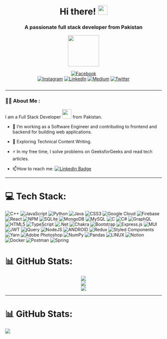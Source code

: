 
<h1 align="center">
  Hi there! 
  <img src="https://media.giphy.com/media/hvRJCLFzcasrR4ia7z/giphy.gif" width="30px"/>
</h1>
<h3 align="center">A passionate full stack developer from Pakistan</h3>


<div id="header" align="center">
  <img src="https://media.giphy.com/media/M9gbBd9nbDrOTu1Mqx/giphy.gif" width="100"/>
</div>

<div id="badges" align="center">
<!--   <a href="https://www.linkedin.com/in/arslan-rasheed-6b054b1b7">
    <img src="https://img.shields.io/badge/LinkedIn-blue?style=for-the-badge&logo=linkedin&logoColor=white" alt="LinkedIn Badge"/>
  </a>
  <a href="your-youtube-URL">
    <img src="https://img.shields.io/badge/YouTube-red?style=for-the-badge&logo=youtube&logoColor=white" alt="Youtube Badge"/>
  </a>
  <a href="https://twitter.com/baba_writes?s=21&t=CN8eZq6zXOQkuDxOee_GOQ">
    <img src="https://img.shields.io/badge/Twitter-blue?style=for-the-badge&logo=twitter&logoColor=white" alt="Twitter Badge"/>
  </a>
  <a href="https://facebook.com/https://www.facebook.com/arslan.rashee">
    <img src="https://img.shields.io/badge/Facebook-%231877F2.svg?logo=Facebook&logoColor=white" alt="Facebook Badge"/>
  </a> -->
  
<!--  social links  -->
  
  [![Facebook](https://img.shields.io/badge/Facebook-%231877F2.svg?logo=Facebook&logoColor=white)](https://www.facebook.com/arslan.rashee)     
  [![Instagram](https://img.shields.io/badge/Instagram-%23E4405F.svg?logo=Instagram&logoColor=white)](https://www.instagram.com/arslan_rasheed_0/) 
  [![LinkedIn](https://img.shields.io/badge/LinkedIn-%230077B5.svg?logo=linkedin&logoColor=white)](https://www.linkedin.com/in/arslan-rasheed-6b054b1b7) 
  [![Medium](https://img.shields.io/badge/Medium-12100E?logo=medium&logoColor=white)](https://medium.com/@arslanrashee1) 
  [![Twitter](https://img.shields.io/badge/Twitter-%231DA1F2.svg?logo=Twitter&logoColor=white)](https://twitter.com/baba_writes?s=21&t=CN8eZq6zXOQkuDxOee_GOQ) 
</div>

<div align="center">
  <img src="https://komarev.com/ghpvc/?username=ArslanRasheed60&style=flat-square&color=blue" alt=""/>
</div>

<!-- Banner Section -->
<!-- <div align="center">
  <img src="https://media.giphy.com/media/dWesBcTLavkZuG35MI/giphy.gif" width="600" height="300"/>
</div> -->

---

### :woman_technologist: About Me :
I am a Full Stack Developer <img src="https://media.giphy.com/media/WUlplcMpOCEmTGBtBW/giphy.gif" width="30"> from Pakistan.
- :telescope: I’m working as a Software Engineer and contributing to frontend and backend for building web applications.

- :seedling: Exploring Technical Content Writing.

- :zap: In my free time, I solve problems on GeeksforGeeks and read tech articles.

- :mailbox:How to reach me: [![Linkedin Badge](https://img.shields.io/badge/-kakbar-blue?style=flat&logo=Linkedin&logoColor=white)](https://www.linkedin.com/in/arslan-rasheed-6b054b1b7)

---

# 💻 Tech Stack:
![C++](https://img.shields.io/badge/c++-%2300599C.svg?style=flat&logo=c%2B%2B&logoColor=white) ![JavaScript](https://img.shields.io/badge/javascript-%23323330.svg?style=flat&logo=javascript&logoColor=%23F7DF1E) ![Python](https://img.shields.io/badge/python-3670A0?style=flat&logo=python&logoColor=ffdd54) ![Java](https://img.shields.io/badge/java-%23ED8B00.svg?style=flat&logo=java&logoColor=white) ![CSS3](https://img.shields.io/badge/css3-%231572B6.svg?style=flat&logo=css3&logoColor=white) ![Google Cloud](https://img.shields.io/badge/Google%20Cloud-%234285F4.svg?style=flat&logo=google-cloud&logoColor=white) ![Firebase](https://img.shields.io/badge/firebase-%23039BE5.svg?style=flat&logo=firebase) ![React](https://img.shields.io/badge/react-%2320232a.svg?style=flat&logo=react&logoColor=%2361DAFB) ![NPM](https://img.shields.io/badge/NPM-%23000000.svg?style=flat&logo=npm&logoColor=white) ![SQLite](https://img.shields.io/badge/sqlite-%2307405e.svg?style=flat&logo=sqlite&logoColor=white) ![MongoDB](https://img.shields.io/badge/MongoDB-%234ea94b.svg?style=flat&logo=mongodb&logoColor=white) ![MySQL](https://img.shields.io/badge/mysql-%2300f.svg?style=flat&logo=mysql&logoColor=white) ![C](https://img.shields.io/badge/c-%2300599C.svg?style=flat&logo=c&logoColor=white) ![C#](https://img.shields.io/badge/c%23-%23239120.svg?style=flat&logo=c-sharp&logoColor=white) ![GraphQL](https://img.shields.io/badge/-GraphQL-E10098?style=flat&logo=graphql&logoColor=white) ![HTML5](https://img.shields.io/badge/html5-%23E34F26.svg?style=flat&logo=html5&logoColor=white) ![TypeScript](https://img.shields.io/badge/typescript-%23007ACC.svg?style=flat&logo=typescript&logoColor=white) ![.Net](https://img.shields.io/badge/.NET-5C2D91?style=flat&logo=.net&logoColor=white) ![Chakra](https://img.shields.io/badge/chakra-%234ED1C5.svg?style=flat&logo=chakraui&logoColor=white) ![Bootstrap](https://img.shields.io/badge/bootstrap-%23563D7C.svg?style=flat&logo=bootstrap&logoColor=white) ![Express.js](https://img.shields.io/badge/express.js-%23404d59.svg?style=flat&logo=express&logoColor=%2361DAFB) ![MUI](https://img.shields.io/badge/MUI-%230081CB.svg?style=flat&logo=material-ui&logoColor=white) ![JWT](https://img.shields.io/badge/JWT-black?style=flat&logo=JSON%20web%20tokens) ![jQuery](https://img.shields.io/badge/jquery-%230769AD.svg?style=flat&logo=jquery&logoColor=white) ![NodeJS](https://img.shields.io/badge/node.js-6DA55F?style=flat&logo=node.js&logoColor=white) ![ANDROID](https://img.shields.io/badge/android-%2320232a.svg?style=flat&logo=android&logoColor=%a4c639) ![Redux](https://img.shields.io/badge/redux-%23593d88.svg?style=flat&logo=redux&logoColor=white) ![Styled Components](https://img.shields.io/badge/styled--components-DB7093?style=flat&logo=styled-components&logoColor=white) ![Yarn](https://img.shields.io/badge/yarn-%232C8EBB.svg?style=flat&logo=yarn&logoColor=white) ![Adobe Photoshop](https://img.shields.io/badge/adobephotoshop-%2331A8FF.svg?style=flat&logo=adobephotoshop&logoColor=white) ![NumPy](https://img.shields.io/badge/numpy-%23013243.svg?style=flat&logo=numpy&logoColor=white) ![Pandas](https://img.shields.io/badge/pandas-%23150458.svg?style=flat&logo=pandas&logoColor=white) ![LINUX](https://img.shields.io/badge/Linux-FCC624?style=flat&logo=linux&logoColor=black) ![Notion](https://img.shields.io/badge/Notion-%23000000.svg?style=flat&logo=notion&logoColor=white) ![Docker](https://img.shields.io/badge/docker-%230db7ed.svg?style=flat&logo=docker&logoColor=white) ![Postman](https://img.shields.io/badge/Postman-FF6C37?style=flat&logo=postman&logoColor=white) ![Spring](https://img.shields.io/badge/spring-%236DB33F.svg?style=flat&logo=spring&logoColor=white)


# 📊 GitHub Stats:

<div align="center">
  
![](https://github-readme-stats-sigma-five.vercel.app/api?username=arslanrasheed60&theme=merko&hide_border=false&include_all_commits=false&count_private=true)<br/>
![](https://github-readme-streak-stats.herokuapp.com/?user=arslanrasheed60&theme=merko&hide_border=false)<br/>
![](https://github-readme-stats-sigma-five.vercel.app/api/top-langs/?username=arslanrasheed60&theme=merko&hide_border=false&include_all_commits=false&count_private=true&layout=compact)
  
</div>


<!-- ## 🏆 GitHub Trophies
<div align="center">
  
  ![](https://github-profile-trophy.vercel.app/?username=arslanrasheed60&theme=onestar&no-frame=false&no-bg=false&margin-w=4)
  
</div> -->



<!-- ## 🐦 Latest Tweet
[![](https://gtce.itsvg.in/api?username=https://twitter.com/baba_writes?s=21&t=CN8eZq6zXOQkuDxOee_GOQ)](https://github.com/VishwaGauravIn/github-twitter-card-embed) -->

<!-- ### 🔝 Top Contributed Repo
<div align="center">
  
 ![](https://github-contributor-stats.vercel.app/api?username=arslanrasheed60&limit=5&theme=tokyonight&combine_all_yearly_contributions=true)
  
</div> -->

---


<!--
### :writing_hand: Blog Posts :
**ArslanRasheed60/ArslanRasheed60** is a ✨ _special_ ✨ repository because its `README.md` (this file) appears on your GitHub profile.

Here are some ideas to get you started:

- 🔭 I’m currently working on ...
- 🌱 I’m currently learning ...
- 👯 I’m looking to collaborate on ...
- 🤔 I’m looking for help with ...
- 💬 Ask me about ...
- 📫 How to reach me: ...
- 😄 Pronouns: ...
- ⚡ Fun fact: ...
-->

# 📊 GitHub Stats:
![](https://github-readme-streak-stats.herokuapp.com/?user=arslanrasheed60&theme=merko&hide_border=false)<br/>


